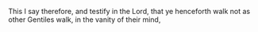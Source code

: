 This I say therefore, and testify in the Lord, that ye henceforth walk not as other Gentiles walk, in the vanity of their mind,
